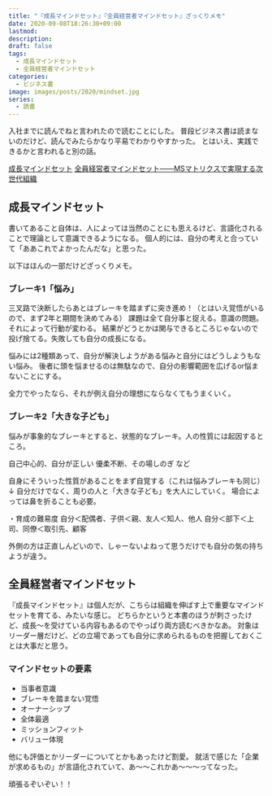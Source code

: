 ```yaml
---
title: "『成長マインドセット』『全員経営者マインドセット』ざっくりメモ"
date: 2020-09-08T18:26:30+09:00
lastmod: 
description: 
draft: false
tags:
  - 成長マインドセット
  - 全員経営者マインドセット
categories:
  - ビジネス書
image: images/posts/2020/mindset.jpg
series:
  - 読書
---
```


入社までに読んでねと言われたので読むことにした。
普段ビジネス書は読まないのだけど、読んでみたらかなり平易でわかりやすかった。
とはいえ、実践できるかと言われると別の話。

<a target="_blank" href="https://www.amazon.co.jp/gp/product/B07CBTDJ5F/ref=as_li_tl?ie=UTF8&camp=247&creative=1211&creativeASIN=B07CBTDJ5F&linkCode=as2&tag=aiandrox-22&linkId=a3c5ef5a487d10277d896e50e98ca7a5">成長マインドセット</a>
<a target="_blank" href="https://www.amazon.co.jp/gp/product/4295402907/ref=as_li_tl?ie=UTF8&camp=247&creative=1211&creativeASIN=4295402907&linkCode=as2&tag=aiandrox-22&linkId=cc0dcde64f50447ea4b88823093f7cce">全員経営者マインドセット――MSマトリクスで実現する次世代組織</a>

## 成長マインドセット

書いてあること自体は、人によっては当然のことにも思えるけど、言語化されることで理論として意識できるようになる。
個人的には、自分の考えと合っていて「ああこれでよかったんだな」と思った。


以下はほんの一部だけどざっくりメモ。

### ブレーキ1「悩み」

三叉路で決断したらあとはブレーキを踏まずに突き進め！（とはいえ覚悟がいるので、まず2年と期間を決めてみる）
課題は全て自分事と捉える。意識の問題。それによって行動が変わる。
結果がどうとかは関与できるところじゃないので投げ捨てる。失敗しても自分の成長になる。

悩みには2種類あって、自分が解決しようがある悩みと自分にはどうしようもない悩み。
後者に頭を悩ませるのは無駄なので、自分の影響範囲を広げるor悩まないことにする。

全力でやったなら、それが例え自分の理想にならなくてもうまくいく。

### ブレーキ2「大きな子ども」

悩みが事象的なブレーキとすると、状態的なブレーキ。人の性質には起因するところ。

自己中心的、自分が正しい
優柔不断、その場しのぎ
など

自身にそういった性質があることをまず自覚する（これは悩みブレーキも同じ）
↓
自分だけでなく、周りの人と「大きな子ども」を大人にしていく。
場合によっては鼻を折ることも必要。

・育成の難易度
自分＜配偶者、子供＜親、友人＜知人、他人
自分＜部下＜上司、同僚＜取引先、顧客

外側の方は正直しんどいので、しゃーないよねって思うだけでも自分の気の持ちようが違う。


## 全員経営者マインドセット

『成長マインドセット』は個人だが、こちらは組織を伸ばす上で重要なマインドセットを育てる、みたいな感じ。
どちらかというと本書のほうが刺さったけど、成長〜を受けている内容もあるのでやっぱり両方読むべきかなあ。
対象はリーダー層だけど、どの立場であっても自分に求められるものを把握しておくことは大事だと思う。

### マインドセットの要素

- 当事者意識
- ブレーキを踏まない覚悟
- オーナーシップ
- 全体最適
- ミッションフィット
- バリュー体現

他にも評価とかリーダーについてとかもあったけど割愛。
就活で感じた「企業が求めるもの」が言語化されていて、あ〜〜これかあ〜〜〜ってなった。

頑張るぞいぞい！！